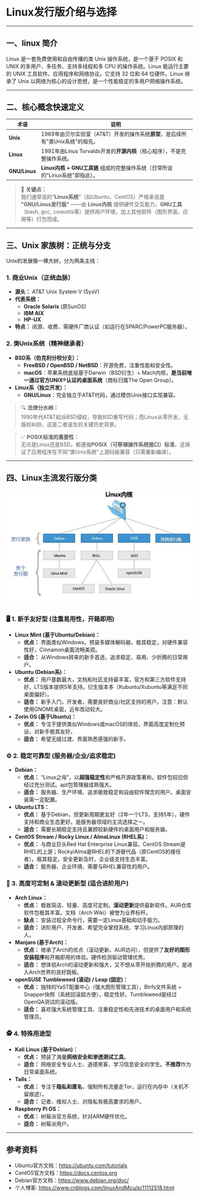 # Linux发行版介绍与选择

---

## 一、linux 简介
Linux 是一套免费使用和自由传播的类 Unix 操作系统，是一个基于 POSIX 和 UNIX 的多用户、多任务、支持多线程和多 CPU 的操作系统。Linux 能运行主要的 UNIX 工具软件、应用程序和网络协议。它支持 32 位和 64 位硬件。Linux 继承了 Unix 以网络为核心的设计思想，是一个性能稳定的多用户网络操作系统。

---

## 二、核心概念快速定义
| 术语          | 说明                                                                 |
|---------------|----------------------------------------------------------------------|
| **Unix**      | 1969年由贝尔实验室（AT&T）开发的操作系统**原型**，是后续所有"类Unix系统"的祖先。 |
| **Linux**     | 1991年由Linus Torvalds开发的**开源内核**（核心程序），不是完整操作系统。       |
| **GNU/Linux** | **Linux内核 + GNU工具链** 组成的完整操作系统（日常所说的"Linux系统"即指此）。  |

> 📌 **关键点：**  
> 我们通常说的"**Linux系统**"（如Ubuntu、CentOS）严格来说是 **"GNU/Linux发行版"** ——由 **Linux内核** 提供硬件交互能力，**GNU工具**（bash, gcc, coreutils等）提供用户环境，加上其他软件（图形界面、应用等）打包而成。

---

## 三、Unix 家族树：正统与分支
Unix的发展像一棵大树，分为两条主线：

### 1. **商业Unix（正统血脉）**
   - **源头：** AT&T Unix System V (SysV)  
   - **代表系统：**
     - **Oracle Solaris** (原SunOS)
     - **IBM AIX**
     - **HP-UX**
   - **特点：** 闭源、收费、需硬件厂商认证（如运行在SPARC/PowerPC服务器）。

### 2. **类Unix系统（精神继承者）**
   - **BSD系（伯克利分校分支）：**
     - **FreeBSD / OpenBSD / NetBSD**：开源免费，注重性能和安全性。
     - **macOS**：苹果系统底层基于Darwin（BSD衍生）+ Mach内核，**是当前唯一通过官方UNIX®认证的桌面系统**（商标归属The Open Group）。
   - **Linux系（独立开发）：**
     - **GNU/Linux**：完全独立于AT&T代码，通过模仿Unix接口实现兼容。

> 🔍 **法律分水岭：**  
> 1990年代AT&T起诉BSD侵权，导致BSD重写代码；而Linux从零开发，无版权纠纷，这是二者诞生的关键历史背景。

> ✅ **POSIX标准的重要性：**  
> 无论是Linux还是BSD，都遵循**POSIX（可移植操作系统接口）标准**，这保证了应用程序在不同"类Unix系统"上源码级兼容（只需重新编译）。

---

## 四、Linux主流发行版分类

![](../../resource/linux4.jpg)

### 🖥️ 1. 新手友好型 (注重易用性，开箱即用)
* **Linux Mint (基于Ubuntu/Debian)：**
  * **优点：** 界面类似Windows，预装多媒体解码器，极其稳定，对硬件兼容性好，Cinnamon桌面流畅美观。
  * **适合：** 从Windows转来的新手首选，追求稳定、易用、少折腾的日常用户。
* **Ubuntu (Debian系)：**
  * **优点：** 用户基数最大，文档和社区支持最丰富，官方和第三方软件支持好，LTS版本提供5年支持。衍生版本多（Kubuntu/Xubuntu等满足不同桌面偏好）。
  * **适合：** 新手入门，开发者，需要良好商业/社区支持的用户。注意：默认使用GNOME桌面，近年改动较大。
* **Zorin OS (基于Ubuntu)：**
  * **优点：** 专注于提供类似Windows或macOS的体验，界面高度定制化预设，对新手极其友好。
  * **适合：** 希望无缝过渡、界面熟悉感强的新手。

### ⚙️ 2. 稳定可靠型 (服务器/企业/追求稳定)
* **Debian：**
  * **优点：** “Linux之母”，以**超强稳定性**和严格开源政策著称。软件包较旧但经过充分测试。apt包管理器成熟强大。
  * **适合：** 服务器、生产环境、追求极致稳定和自由软件理念的用户。桌面安装需一定配置。
* **Ubuntu LTS：**
  * **优点：** 基于Debian，但更新周期更友好（2年一个LTS，支持5年），硬件支持和商业生态更好。是服务器领域的主流选择之一。
  * **适合：** 需要长期稳定支持且兼顾较新硬件的桌面用户和服务器。
* **CentOS Stream / Rocky Linux / AlmaLinux (RHEL系)：**
  * **优点：** 与商业巨头Red Hat Enterprise Linux兼容。CentOS Stream是RHEL的上游；Rocky/Alma是RHEL的下游替代品（原CentOS的接任者）。极其稳定，安全更新及时，企业级支持生态丰富。
  * **适合：** 服务器、企业环境、需要与RHEL兼容性的用户。

### 🧩 3. 高度可定制 & 滚动更新型 (适合进阶用户)
* **Arch Linux：**
  * **优点：** 极致简洁、轻量、高度可定制。**滚动更新**提供最新软件。AUR仓库软件包极其丰富。文档（Arch Wiki）被誉为业界标杆。
  * **缺点：** 安装过程全命令行，需要一定Linux基础和动手能力。
  * **适合：** 进阶用户、开发者、希望完全掌控系统、学习Linux内部原理的人。
* **Manjaro (基于Arch)：**
  * **优点：** 继承了Arch的优点（滚动更新、AUR访问），但提供了**友好的图形安装程序**和开箱即用的体验。硬件检测驱动管理优秀。
  * **适合：** 想体验Arch的滚动更新和强大，又不想从零开始折腾的用户。是进入Arch世界的良好跳板。
* **openSUSE Tumbleweed (滚动) / Leap (固定)：**
  * **优点：** 独特的YaST配置中心（强大图形管理工具），Btrfs文件系统 + Snapper快照（系统回滚超方便），稳定性好。Tumbleweed是经过OpenQA测试的滚动版。
  * **适合：** 喜欢强大系统管理工具、注重稳定性和先进技术的桌面用户和系统管理员。

### 🕵️ 4. 特殊用途型
* **Kali Linux (基于Debian)：**
  * **优点：** 预装了海量**网络安全和渗透测试工具**。
  * **适合：** 网络安全专业人士、道德黑客、学习信息安全的学生。**不推荐**作为日常桌面系统。
* **Tails：**
  * **优点：** 专注于**隐私和匿名**，强制所有流量走Tor，运行在内存中（关机不留痕迹）。
  * **适合：** 记者、维权人士、对隐私有极高要求的用户。
* **Raspberry Pi OS：**
  * **优点：** 树莓派官方系统，针对ARM硬件优化。
  * **适合：** 树莓派用户。

---

## 参考资料
- Ubuntu官方文档：https://ubuntu.com/tutorials
- CentOS官方文档：https://docs.centos.org
- Debian官方文档：https://www.debian.org/doc/ 
- 个人博客: https://www.cnblogs.com/linuxAndMcu/p/11112518.html